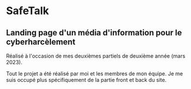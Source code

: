# SafeTalk

## Landing page d'un média d'information pour le cyberharcèlement

Réalisé à l'occasion de mes deuxièmes partiels de deuxième année (mars 2023).

Tout le projet a été réalisé par moi et les membres de mon équipe. Je me suis occupé plus spécifiquement de la partie front et back du site.
